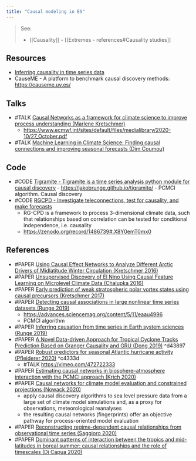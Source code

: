 ```yaml
---
title: "Causal modeling in ES"
---
```


> See: 
> - [[Causality]]
	- [[Extremes - references#Causality studies]]

## Resources
- [Inferring causality in time series data](https://towardsdatascience.com/inferring-causality-in-time-series-data-b8b75fe52c46#586a)
- CauseME - A platform to benchmark causal discovery methods:  https://causeme.uv.es/

## Talks
- #TALK [Causal Networks as a framework for climate science to improve process understanding (Marlene Kretschmer)](https://vimeo.com/472722333)
	- https://www.ecmwf.int/sites/default/files/medialibrary/2020-10/27_October.pdf
- #TALK [Machine Learning in Climate Science: Finding causal connections and improving seasonal forecasts (Dim Coumou)](https://vimeo.com/467030105)

## Code
- #CODE [Tigramite - Tigramite is a time series analysis python module for causal discovery](https://github.com/jakobrunge/tigramite)
	  - https://jakobrunge.github.io/tigramite/
	  - PCMCI algorithm. Causal discovery
- #CODE [RGCPD - Investigate teleconnections, test for causality, and make forecasts](https://github.com/semvijverberg/RGCPD)
	- RG-CPD is a framework to process 3-dimensional climate data, such that relationships based on correlation can be tested for conditional independence, i.e. causality
	- https://zenodo.org/record/1486739#.X8Y0emT0mx0

## References
- #PAPER [Using Causal Effect Networks to Analyze Different Arctic Drivers of Midlatitude Winter Circulation (Kretschmer 2016)](https://journals.ametsoc.org/jcli/article/29/11/4069/35432/Using-Causal-Effect-Networks-to-Analyze-Different)
- #PAPER [Unsupervised Discovery of El Nino Using Causal Feature Learning on Microlevel Climate Data (Chalupka 2016)](https://arxiv.org/abs/1605.09370)
- #PAPER [Early prediction of weak stratospheric polar vortex states using causal precursors (Kretschmer 2017)](https://agupubs.onlinelibrary.wiley.com/doi/full/10.1002/2017GL074696)
- #PAPER [Detecting causal associations in large nonlinear time series datasets (Runge 2019)](https://arxiv.org/abs/1702.07007)
	- https://advances.sciencemag.org/content/5/11/eaau4996
	- PCMCI algorithm
- #PAPER [Inferring causation from time series in Earth system sciences (Runge 2019)](https://www.nature.com/articles/s41467-019-10105-3)
- #PAPER [A Novel Data-driven Approach for Tropical Cyclone Tracks Prediction Based on Granger Causality and GRU (Dong 2019)](https://www.semanticscholar.org/paper/A-Novel-Data-driven-Approach-for-Tropical-Cyclone-Dong-Lian/a391af3f58933f373ba2f812305fa0fd9521f656) ^d43897
- #PAPER [Robust predictors for seasonal Atlantic hurricane activity (Pfleiderer 2020)](https://wcd.copernicus.org/articles/1/313/2020/wcd-1-313-2020.html) ^c4333d
	- #TALK https://vimeo.com/472722333
- #PAPER [Estimating causal networks in biosphere–atmosphere interaction with the PCMCI approach (Krich 2020)](https://www.biogeosciences.net/17/1033/2020/)
- #PAPER [Causal networks for climate model evaluation and constrained projections (Nowack 2020)](https://www.nature.com/articles/s41467-020-15195-y)
	- apply causal discovery algorithms to sea level pressure data from a large set of climate model simulations and, as a proxy for observations, meteorological reanalyses
	- the resulting causal networks (fingerprints) offer an objective pathway for process-oriented model evaluation
- #PAPER [Reconstructing regime-dependent causal relationships from observational time series (Saggioro 2020)](https://arxiv.org/abs/2007.00267)
- #PAPER [Dominant patterns of interaction between the tropics and mid-latitudes in boreal summer: causal relationships and the role of timescales (Di Capua 2020)](https://wcd.copernicus.org/articles/1/519/2020/)


